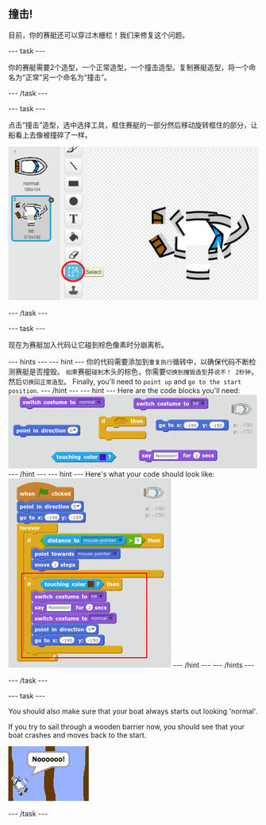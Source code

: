 ## 撞击!

目前，你的赛艇还可以穿过木栅栏！我们来修复这个问题。

\--- task \---

你的赛艇需要2个造型，一个正常造型，一个撞击造型。复制赛艇造型，将一个命名为“正常”另一个命名为“撞击”。

\--- /task \---

\--- task \---

点击“撞击”造型，选中选择工具，框住赛艇的一部分然后移动旋转框住的部分，让船看上去像被撞碎了一样。

![screenshot](images/boat-hit-costume.png)

\--- /task \---

\--- task \---

现在为赛艇加入代码让它碰到棕色像素时分崩离析。

\--- hints \--- \--- hint \--- 你的代码需要添加到`重复执行`循转中，以确保代码不断检测赛艇是否撞毁。 `如果`赛艇`碰到`木头的棕色，你需要`切换到撞毁造型`并`说不！ 2秒钟`，然后`切换回正常造型`。 Finally, you'll need to `point up` and `go to the start position`. \--- /hint \--- \--- hint \--- Here are the code blocks you'll need: ![screenshot](images/boat-hit-blocks.png) \--- /hint \--- \--- hint \--- Here's what your code should look like: ![screenshot](images/boat-hit-code.png) \--- /hint \--- \--- /hints \---

\--- /task \---

\--- task \---

You should also make sure that your boat always starts out looking 'normal'.

If you try to sail through a wooden barrier now, you should see that your boat crashes and moves back to the start.

![screenshot](images/boat-crash.png)

\--- /task \---